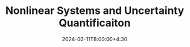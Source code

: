 ---
type: lecture
date: 2024-02-11T8:00:00+4:30
title: Nonlinear Systems and Uncertainty Quantificaiton
tldr: "A brief introduction to Lorenz systems and motivating the need for probabilistic modeling."
thumbnail: /content/notes/03_lorenz_uq/lorenz_system_files/lorenz_system_9_0.png
links: 
    - url: /content/notes/03_lorenz_uq/lorenz_system
      name: Notes 
---